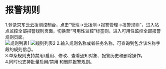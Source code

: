 # 报警规则  
1.登录京东云云拨测控制台，点击“管理->云拨测->报警管理->报警规则”，进入站点监控全部报警规则页面，切换至“可用性监控”标签则，进入可用性监控全部报警规则页面。  
![规则列表1](https://raw.githubusercontent.com/luolei-laurel/cn/Cloud-Detection/image/Cloud-Detection/site-alarmrules.png)
![规则列表2](https://raw.githubusercontent.com/luolei-laurel/cn/Cloud-Detection/image/Cloud-Detection/usa-alarmrules.png)
2.输入规则名称或者任务名称，可查询到包含该名称字段的规则信息。  
3.单条规则支持禁用/启用、修改、查看通知对象、报警历史和删除操作。  
4.同时也支持批量启用/禁用 和删除报警规则。
